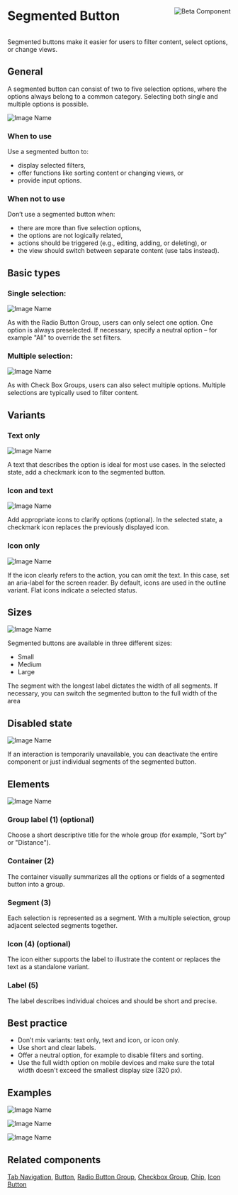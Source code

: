 <div style="display: inline-flex; align-items: center; justify-content: space-between; width: 100%;">
    <h1>Segmented Button</h1>
    <img src="assets/beta.png" alt="Beta Component" />
</div>

Segmented buttons make it easier for users to filter content, select options, or change views.

## General

A segmented button can consist of two to five selection options, where the options always belong to a common category. Selecting both single and multiple options is possible.

![Image Name](assets/3_components/segmented-button/SegmentedButton-Text_Only_1.png)

### When to use

Use a segmented button to:

- display selected filters,
- offer functions like sorting content or changing views, or
- provide input options.

### When not to use

Don’t use a segmented button when:

- there are more than five selection options,
- the options are not logically related,
- actions should be triggered (e.g., editing, adding, or deleting), or
- the view should switch between separate content (use tabs instead).

## Basic types

### Single selection:

![Image Name](assets/3_components/segmented-button/SegmentedButton-Single_Select.png)

As with the Radio Button Group, users can only select one option. One option is always preselected. If necessary, specify a neutral option – for example "All" to override the set filters.

### Multiple selection:

![Image Name](assets/3_components/segmented-button/SegmentedButton-Multiselect.png)

As with Check Box Groups, users can also select multiple options. Multiple selections are typically used to filter content.

## Variants

### Text only

![Image Name](assets/3_components/segmented-button/SegmentedButton-Text_Only_1.png)

A text that describes the option is ideal for most use cases. In the selected state, add a checkmark icon to the segmented button.

### Icon and text

![Image Name](assets/3_components/segmented-button/SegmentedButton-Text_Icon.png)

Add appropriate icons to clarify options (optional). In the selected state, a checkmark icon replaces the previously displayed icon.

### Icon only

![Image Name](assets/3_components/segmented-button/Icon_Only.png)

If the icon clearly refers to the action, you can omit the text. In this case, set an aria-label for the screen reader.
By default, icons are used in the outline variant. Flat icons indicate a selected status.

## Sizes

![Image Name](assets/3_components/segmented-button/SegmentedButton-Sizes.png)

Segmented buttons are available in three different sizes:

- Small
- Medium
- Large

The segment with the longest label dictates the width of all segments. If necessary, you can switch the segmented button to the full width of the area

## Disabled state

![Image Name](assets/3_components/segmented-button/SegmentedButton-Disabled.png)

If an interaction is temporarily unavailable, you can deactivate the entire component or just individual segments of the segmented button.

## Elements

![Image Name](assets/3_components/segmented-button/SegmentedButton-Elements-2.png)

### Group label (1) (optional)

Choose a short descriptive title for the whole group (for example, "Sort by" or "Distance").

### Container (2)

The container visually summarizes all the options or fields of a segmented button into a group.

### Segment (3)

Each selection is represented as a segment. With a multiple selection, group adjacent selected segments together.

### Icon (4) (optional)

The icon either supports the label to illustrate the content or replaces the text as a standalone variant.

### Label (5)

The label describes individual choices and should be short and precise.

## Best practice

- Don’t mix variants: text only, text and icon, or icon only.
- Use short and clear labels.
- Offer a neutral option, for example to disable filters and sorting.
- Use the full width option on mobile devices and make sure the total width doesn't exceed the smallest display size (320 px).

## Examples

![Image Name](assets/3_components/segmented-button/SegmentedButton-Filter-list.png)

![Image Name](assets/3_components/segmented-button/SegmentedButton-SortBy-Price.png)

![Image Name](assets/3_components/segmented-button/Map.png)

## Related components

[Tab Navigation](?path=/usage/components-tab-navigation--text-icon),
[Button](?path=/usage/components-button--standard),
[Radio Button Group](?path=/usage/components-radio-button-group--standard),
[Checkbox Group](?path=/usage/components-checkbox-group--standard),
[Chip](?path=/usage/beta-components-chip--standard),
[Icon Button](?path=/usage/components-button--icon-only)
